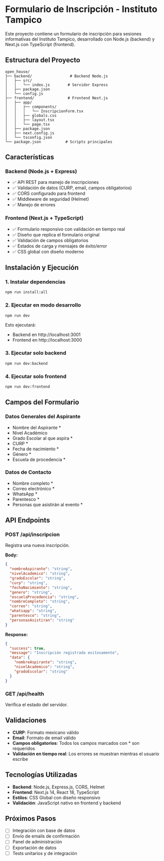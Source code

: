 # Formulario de Inscripción - Instituto Tampico

Este proyecto contiene un formulario de inscripción para sesiones informativas del Instituto Tampico, desarrollado con Node.js (backend) y Next.js con TypeScript (frontend).

## Estructura del Proyecto

```
open_house/
├── backend/                 # Backend Node.js
│   ├── src/
│   │   └── index.js        # Servidor Express
│   ├── package.json
│   └── config.js
├── frontend/               # Frontend Next.js
│   ├── app/
│   │   ├── components/
│   │   │   └── InscripcionForm.tsx
│   │   ├── globals.css
│   │   ├── layout.tsx
│   │   └── page.tsx
│   ├── package.json
│   ├── next.config.js
│   └── tsconfig.json
└── package.json           # Scripts principales
```

## Características

### Backend (Node.js + Express)
- ✅ API REST para manejo de inscripciones
- ✅ Validación de datos (CURP, email, campos obligatorios)
- ✅ CORS configurado para frontend
- ✅ Middleware de seguridad (Helmet)
- ✅ Manejo de errores

### Frontend (Next.js + TypeScript)
- ✅ Formulario responsivo con validación en tiempo real
- ✅ Diseño que replica el formulario original
- ✅ Validación de campos obligatorios
- ✅ Estados de carga y mensajes de éxito/error
- ✅ CSS global con diseño moderno

## Instalación y Ejecución

### 1. Instalar dependencias
```bash
npm run install:all
```

### 2. Ejecutar en modo desarrollo
```bash
npm run dev
```

Esto ejecutará:
- Backend en http://localhost:3001
- Frontend en http://localhost:3000

### 3. Ejecutar solo backend
```bash
npm run dev:backend
```

### 4. Ejecutar solo frontend
```bash
npm run dev:frontend
```

## Campos del Formulario

### Datos Generales del Aspirante
- Nombre del Aspirante *
- Nivel Académico
- Grado Escolar al que aspira *
- CURP *
- Fecha de nacimiento *
- Género *
- Escuela de procedencia *

### Datos de Contacto
- Nombre completo *
- Correo electrónico *
- WhatsApp *
- Parentesco *
- Personas que asistirán al evento *

## API Endpoints

### POST /api/inscripcion
Registra una nueva inscripción.

**Body:**
```json
{
  "nombreAspirante": "string",
  "nivelAcademico": "string",
  "gradoEscolar": "string",
  "curp": "string",
  "fechaNacimiento": "string",
  "genero": "string",
  "escuelaProcedencia": "string",
  "nombreCompleto": "string",
  "correo": "string",
  "whatsapp": "string",
  "parentesco": "string",
  "personasAsistiran": "string"
}
```

**Response:**
```json
{
  "success": true,
  "message": "Inscripción registrada exitosamente",
  "data": {
    "nombreAspirante": "string",
    "nivelAcademico": "string",
    "gradoEscolar": "string"
  }
}
```

### GET /api/health
Verifica el estado del servidor.

## Validaciones

- **CURP**: Formato mexicano válido
- **Email**: Formato de email válido
- **Campos obligatorios**: Todos los campos marcados con * son requeridos
- **Validación en tiempo real**: Los errores se muestran mientras el usuario escribe

## Tecnologías Utilizadas

- **Backend**: Node.js, Express.js, CORS, Helmet
- **Frontend**: Next.js 14, React 18, TypeScript
- **Estilos**: CSS Global con diseño responsivo
- **Validación**: JavaScript nativo en frontend y backend

## Próximos Pasos

- [ ] Integración con base de datos
- [ ] Envío de emails de confirmación
- [ ] Panel de administración
- [ ] Exportación de datos
- [ ] Tests unitarios y de integración
